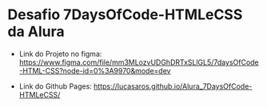 # Desafio 7DaysOfCode-HTMLeCSS da Alura

- Link do Projeto no figma: https://www.figma.com/file/mm3MLozvUDGhDRTxSLlGL5/7daysOfCode-HTML-CSS?node-id=0%3A9970&mode=dev

- Link do Github Pages: https://lucasaros.github.io/Alura_7DaysOfCode-HTMLeCSS/
